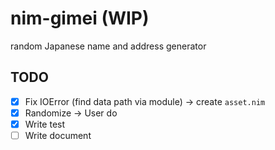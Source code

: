 # nim-gimei (WIP)
random Japanese name and address generator

## TODO

- [x] Fix IOError (find data path via module) -> create `asset.nim`
- [x] Randomize -> User do
- [x] Write test
- [ ] Write document
